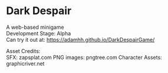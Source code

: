 # Dark Despair <br/>
A web-based minigame  <br/>
Development Stage: Alpha <br/>
Can try it out at: https://adamhh.github.io/DarkDespairGame/

Asset Credits:</br>
SFX: zapsplat.com
PNG images: pngtree.com
Character Assets: graphicriver.net
